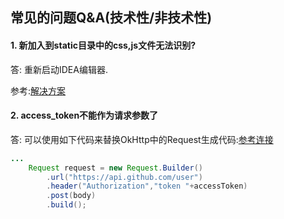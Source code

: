 ## 常见的问题Q&A(技术性/非技术性)
#### 1. 新加入到static目录中的css,js文件无法识别?

答: 重新启动IDEA编辑器.

参考:[解决方案](https://blog.csdn.net/qq_40803710/article/details/89344106)

#### 2. access_token不能作为请求参数了

答: 可以使用如下代码来替换OkHttp中的Request生成代码:[参考连接](https://niter.cn/p/115)
```java
...
    Request request = new Request.Builder()
        .url("https://api.github.com/user")
        .header("Authorization","token "+accessToken)
        .post(body)
        .build();
```